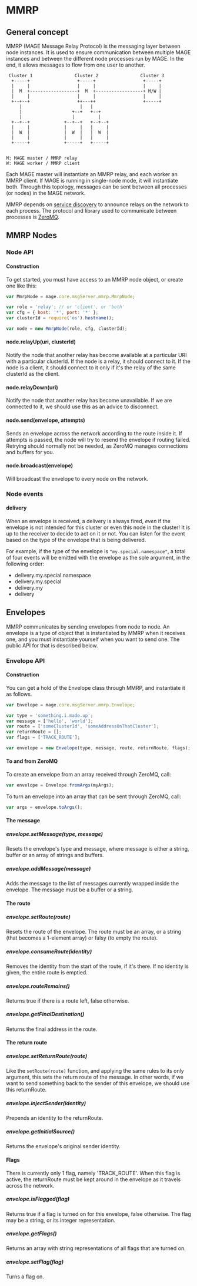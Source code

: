 # MMRP

## General concept

MMRP (MAGE Message Relay Protocol) is the messaging layer between node instances. It is used to
ensure communication between multiple MAGE instances and between the different node processes run by
MAGE. In the end, it allows messages to flow from one user to another.

```
 Cluster 1                Cluster 2                Cluster 3
  +-----+                  +-----+                  +-----+
  |     |                  |     |                  |     |
  |  M  +------------------+  M  +------------------+ M/W |
  |     |                  |     |                  |     |
  +--+--+                  ++---++                  +-----+
     |                      |   |
     |                   +--+   +--+
     |                   |         |
  +--+--+             +--+--+   +--+--+
  |     |             |     |   |     |
  |  W  |             |  W  |   |  W  |
  |     |             |     |   |     |
  +-----+             +-----+   +-----+


M: MAGE master / MMRP relay
W: MAGE worker / MMRP client
```

Each MAGE master will instantiate an MMRP relay, and each worker an MMRP client. If MAGE is running
in single-node mode, it will instantiate both. Through this topology, messages can be sent between
all processes (or nodes) in the MAGE network.

MMRP depends on [service discovery](../../serviceDiscovery/Readme.md) to announce relays on the
network to each process. The protocol and library used to communicate between processes is
[ZeroMQ](http://zeromq.org/).


## MMRP Nodes

### Node API

#### Construction

To get started, you must have access to an MMRP node object, or create one like this:

```js
var MmrpNode = mage.core.msgServer.mmrp.MmrpNode;

var role = 'relay'; // or 'client', or 'both'
var cfg = { host: '*', port: '*' };
var clusterId = require('os').hostname();

var node = new MmrpNode(role, cfg, clusterId);
```

#### node.relayUp(uri, clusterId)

Notify the node that another relay has become available at a particular URI with a particular
clusterId. If the node is a relay, it should connect to it. If the node is a client, it should
connect to it only if it's the relay of the same clusterId as the client.

#### node.relayDown(uri)

Notify the node that another relay has become unavailable. If we are connected to it, we should use
this as an advice to disconnect.

#### node.send(envelope, attempts)

Sends an envelope across the network according to the route inside it. If attempts is passed, the
node will try to resend the envelope if routing failed. Retrying should normally not be needed, as
ZeroMQ manages connections and buffers for you.

#### node.broadcast(envelope)

Will broadcast the envelope to every node on the network.


### Node events

#### delivery

When an envelope is received, a delivery is always fired, *even* if the envelope is not intended for
this cluster or even this node in the cluster! It is up to the receiver to decide to act on it or
not. You can listen for the event based on the type of the envelope that is being delivered.

For example, if the type of the envelope is `"my.special.namespace"`, a total of four events will
be emitted with the envelope as the sole argument, in the following order:

- delivery.my.special.namespace
- delivery.my.special
- delivery.my
- delivery


## Envelopes

MMRP communicates by sending envelopes from node to node. An envelope is a type of object that is
instantiated by MMRP when it receives one, and you must instantiate yourself when you want to send
one. The public API for that is described below.


### Envelope API

#### Construction

You can get a hold of the Envelope class through MMRP, and instantiate it as follows.

```js
var Envelope = mage.core.msgServer.mmrp.Envelope;

var type = 'something.i.made.up';
var message = ['hello', 'world'];
var route = ['someClusterId', 'someAddressOnThatCluster'];
var returnRoute = [];
var flags = ['TRACK_ROUTE'];

var envelope = new Envelope(type, message, route, returnRoute, flags);
```

#### To and from ZeroMQ

To create an envelope from an array received through ZeroMQ, call:

```js
var envelope = Envelope.fromArgs(myArgs);
```

To turn an envelope into an array that can be sent through ZeroMQ, call:

```js
var args = envelope.toArgs();
```


#### The message

##### envelope.setMessage(type, message)

Resets the envelope's type and message, where message is either a string, buffer or an array of
strings and buffers.

##### envelope.addMessage(message)

Adds the message to the list of messages currently wrapped inside the envelope. The message must be
a buffer or a string.


#### The route

##### envelope.setRoute(route)

Resets the route of the envelope. The route must be an array, or a string (that becomes a 1-element
array) or falsy (to empty the route).

##### envelope.consumeRoute(identity)

Removes the identity from the start of the route, if it's there. If no identity is given, the entire
route is emptied.

##### envelope.routeRemains()

Returns true if there is a route left, false otherwise.

##### envelope.getFinalDestination()

Returns the final address in the route.


#### The return route

##### envelope.setReturnRoute(route)

Like the `setRoute(route)` function, and applying the same rules to its only argument, this sets
the return route of the message. In other words, if we want to send something back to the sender of
this envelope, we should use this returnRoute.

##### envelope.injectSender(identity)

Prepends an identity to the returnRoute.

##### envelope.getInitialSource()

Returns the envelope's original sender identity.


#### Flags

There is currently only 1 flag, namely 'TRACK_ROUTE'. When this flag is active, the returnRoute must
be kept around in the envelope as it travels across the network.

##### envelope.isFlagged(flag)

Returns true if a flag is turned on for this envelope, false otherwise. The flag may be a string, or
its integer representation.

##### envelope.getFlags()

Returns an array with string representations of all flags that are turned on.

##### envelope.setFlag(flag)

Turns a flag on.
